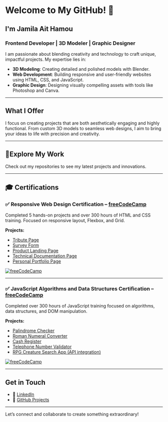 # Welcome to My GitHub! 👋  

## I'm Jamila Ait Hamou  
### Frontend Developer | 3D Modeler | Graphic Designer  

I am passionate about blending creativity and technology to craft unique, impactful projects. My expertise lies in:  

- **3D Modeling**: Creating detailed and polished models with Blender.  
- **Web Development**: Building responsive and user-friendly websites using HTML, CSS, and JavaScript.  
- **Graphic Design**: Designing visually compelling assets with tools like Photoshop and Canva.  

---

## What I Offer  
I focus on creating projects that are both aesthetically engaging and highly functional. From custom 3D models to seamless web designs, I aim to bring your ideas to life with precision and creativity.  

---

## 📂Explore My Work  
Check out my repositories to see my latest projects and innovations.  

---

## 🎓 Certifications  

   ### ✅ Responsive Web Design Certification – [freeCodeCamp](https://www.freecodecamp.org/certification/JAMILAAITHAMOU/responsive-web-design)  
   Completed 5 hands-on projects and over 300 hours of HTML and CSS training. Focused on responsive layout, Flexbox, and Grid.  
   
   **Projects:**
   - [Tribute Page](https://jamila-ait-hamou.github.io/Tribute-Page/)
   - [Survey Form](https://jamila-ait-hamou.github.io/Survey-Form/)
   - [Product Landing Page](https://jamila-ait-hamou.github.io/EcoBrew-landing-page/)
   - [Technical Documentation Page](https://jamila-ait-hamou.github.io/git-documentation/)
   - [Personal Portfolio Page](https://jamila-ait-hamou.github.io/PORTFOLIO/)
   
   [![freeCodeCamp](https://img.shields.io/badge/freeCodeCamp-Certified-0a0a23?logo=freecodecamp&logoColor=white)](https://www.freecodecamp.org/certification/JAMILAAITHAMOU/responsive-web-design)
   
   ---
   
   ### ✅ JavaScript Algorithms and Data Structures Certification – [freeCodeCamp](https://www.freecodecamp.org/certification/JAMILAAITHAMOU/javascript-algorithms-and-data-structures-v8)  
   Completed over 300 hours of JavaScript training focused on algorithms, data structures, and DOM manipulation.  
   
   **Projects:**
   - [Palindrome Checker](https://jamila-ait-hamou.github.io/Palindrome-Checher/)
   - [Roman Numeral Converter](https://jamila-ait-hamou.github.io/Roman-Numeral-Converter/)
   - [Cash Register](https://jamila-ait-hamou.github.io/CASH-REGISTER/)
   - [Telephone Number Validator](https://jamila-ait-hamou.github.io/US-Phone-Number-Validator/)
   - [RPG Creature Search App (API integration)](https://jamila-ait-hamou.github.io/RPG-Creature-Search/)
   
   
   [![freeCodeCamp](https://img.shields.io/badge/freeCodeCamp-Certified-0a0a23?logo=freecodecamp&logoColor=white)](https://freecodecamp.org/certification/JAMILAAITHAMOU/javascript-algorithms-and-data-structures-v8)

---

## Get in Touch  

- 🔗 [LinkedIn](https://www.linkedin.com/in/jamila-ait-hamou)  
- 💼 [GitHub Projects](https://github.com/JAMILA-AIT-HAMOU)  

---

Let’s connect and collaborate to create something extraordinary!
